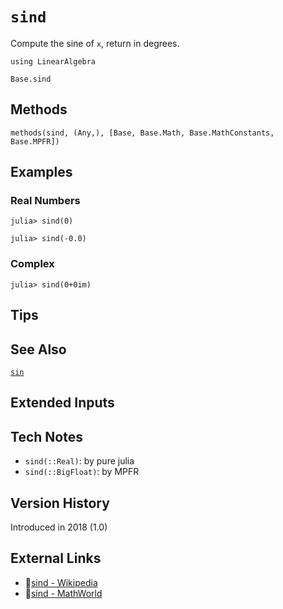 # `sind`

Compute the sine of `x`, return in degrees.

```@setup repl_only
using LinearAlgebra
```
```@docs
Base.sind
```


## Methods

```@repl
methods(sind, (Any,), [Base, Base.Math, Base.MathConstants, Base.MPFR])
```


## Examples

### Real Numbers
```jldoctest
julia> sind(0)

julia> sind(-0.0)
```

### Complex
```jldoctest
julia> sind(0+0im)
```

## Tips


## See Also

[`sin`](@ref)


## Extended Inputs


## Tech Notes

- `sind(::Real)`: by pure julia
- `sind(::BigFloat)`: by MPFR


## Version History

Introduced in 2018 (1.0)


## External Links
- 🔗[sind - Wikipedia](https://en.wikipedia.org/wiki/ )
- 🔗[sind - MathWorld](https://mathworld.wolfram.com/ )

